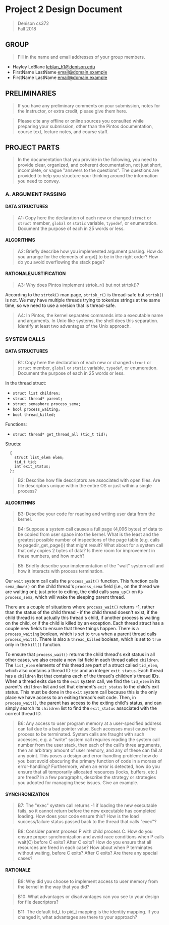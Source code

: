 
# Project 2 Design Document

> Denison cs372  
> Fall 2018

## GROUP

> Fill in the name and email addresses of your group members.

- Hayley LeBlanc <leblan_h1@denison.edu>
- FirstName LastName <email@domain.example>
- FirstName LastName <email@domain.example>

## PRELIMINARIES

> If you have any preliminary comments on your submission, notes for the
> Instructor, or extra credit, please give them here.

> Please cite any offline or online sources you consulted while
> preparing your submission, other than the Pintos documentation, course
> text, lecture notes, and course staff.

## PROJECT PARTS

> In the documentation that you provide in the following, you need to provide clear, organized, and coherent documentation, not just short, incomplete, or vague "answers to the questions".  The questions are provided to help you structure your thinking around the information you need to convey.

### A. ARGUMENT PASSING  

#### DATA STRUCTURES

> A1: Copy here the declaration of each new or changed `struct` or
> `struct` member, `global` or `static` variable, `typedef`, or
> enumeration.  Document the purpose of each in 25 words or less.

#### ALGORITHMS

> A2: Briefly describe how you implemented argument parsing.  How do
> you arrange for the elements of argv[] to be in the right order?
> How do you avoid overflowing the stack page?

#### RATIONALE/JUSTIFICATION

> A3: Why does Pintos implement strtok_r() but not strtok()?

According to the `strtok()` man page, `strtok_r()` is thread-safe but `strtok()` is not. We may have multiple threads trying to tokenize strings at the same time, so we need to use a version that is thread-safe.

> A4: In Pintos, the kernel separates commands into a executable name
> and arguments.  In Unix-like systems, the shell does this
> separation.  Identify at least two advantages of the Unix approach.

### SYSTEM CALLS

#### DATA STRUCTURES

> B1: Copy here the declaration of each new or changed `struct` or
> `struct` member, `global` or `static` variable, `typedef`, or
> enumeration.  Document the purpose of each in 25 words or less.

In the thread struct:
- `struct list children;`
- `struct thread* parent;`
- `struct semaphore process_sema;`
- `bool process_waiting;`
- `bool thread_killed;`

Functions:
- `struct thread* get_thread_all (tid_t tid);`

Structs:
```struct tid_elem
  {
    struct list_elem elem;
    tid_t tid;
    int exit_status;
  };
```

> B2: Describe how file descriptors are associated with open files.
> Are file descriptors unique within the entire OS or just within a
> single process?

#### ALGORITHMS

> B3: Describe your code for reading and writing user data from the
> kernel.

> B4: Suppose a system call causes a full page (4,096 bytes) of data
> to be copied from user space into the kernel.  What is the least
> and the greatest possible number of inspections of the page table
> (e.g. calls to pagedir_get_page()) that might result?  What about
> for a system call that only copies 2 bytes of data?  Is there room
> for improvement in these numbers, and how much?

> B5: Briefly describe your implementation of the "wait" system call
> and how it interacts with process termination.

Our `wait` system call calls the `process_wait()` function. This function calls `sema_down()` on the child thread's `process_sema` field (i.e., on the thread we are waiting on); just prior to exiting, the child calls `sema_up()` on its `process_sema`, which will wake the sleeping parent thread.

There are a couple of situations where `process_wait()` returns -1, rather than the status of the child thread - if the child thread doesn't exist, if the child thread is not actually this thread's child, if another process is waiting on the child, or if the child is killed by an exception. Each thread struct has a couple new fields to ensure that these things happen. There is a `process_waiting` boolean, which is set to `true` when a parent thread calls `process_wait()`. There is also a `thread_killed` boolean, which is set to `true` only in the `kill()` function.

To ensure that `process_wait()` returns the child thread's exit status in all other cases, we also create a new list field in each thread called `children`. The `list_elem` elements of this thread are part of a struct called `tid_elem`, which also contains a thread ID `tid` and an integer `exit_status`. Each thread has a `children` list that contains each of the thread's children's thread IDs. When a thread exits due to the `exit` system call, we find the `tid_elem` in its parent's `children` list and set that element's `exit_status` to the child's exit status. This must be done in the `exit` system call because this is the only place we have access to an exiting thread's exit code. Then, in `process_wait()`, the parent has access to the exiting child's status, and can simply search its `children` list to find the `exit_status` associated with the correct thread ID. 

> B6: Any access to user program memory at a user-specified address
> can fail due to a bad pointer value.  Such accesses must cause the
> process to be terminated.  System calls are fraught with such
> accesses, e.g. a "write" system call requires reading the system
> call number from the user stack, then each of the call's three
> arguments, then an arbitrary amount of user memory, and any of
> these can fail at any point.  This poses a design and
> error-handling problem: how do you best avoid obscuring the primary
> function of code in a morass of error-handling?  Furthermore, when
> an error is detected, how do you ensure that all temporarily
> allocated resources (locks, buffers, etc.) are freed?  In a few
> paragraphs, describe the strategy or strategies you adopted for
> managing these issues.  Give an example.

#### SYNCHRONIZATION

> B7: The "exec" system call returns -1 if loading the new executable
> fails, so it cannot return before the new executable has completed
> loading.  How does your code ensure this?  How is the load
> success/failure status passed back to the thread that calls "exec"?

> B8: Consider parent process P with child process C.  How do you
> ensure proper synchronization and avoid race conditions when P
> calls wait(C) before C exits?  After C exits?  How do you ensure
> that all resources are freed in each case?  How about when P
> terminates without waiting, before C exits?  After C exits?  Are
> there any special cases?

#### RATIONALE

> B9: Why did you choose to implement access to user memory from the
> kernel in the way that you did?

> B10: What advantages or disadvantages can you see to your design
> for file descriptors?

> B11: The default tid_t to pid_t mapping is the identity mapping.
> If you changed it, what advantages are there to your approach?
